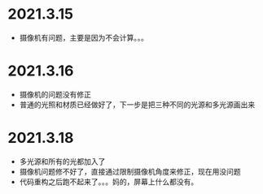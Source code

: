 # 2021.3.15

* 摄像机有问题，主要是因为不会计算。。。

# 2021.3.16

* 摄像机的问题没有修正
* 普通的光照和材质已经做好了，下一步是把三种不同的光源和多光源画出来

# 2021.3.18

* 多光源和所有的光都加入了
* 摄像机问题修不好了，直接通过限制摄像机角度来修正，现在用没问题
* 代码重构之后跑不起来了。。。妈的，屏幕上什么都没有。
